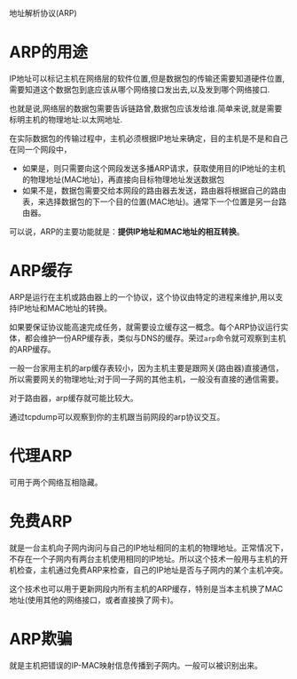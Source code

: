 地址解析协议(ARP)

# ARP的用途

IP地址可以标记主机在网络层的软件位置,但是数据包的传输还需要知道硬件位置,需要知道这个数据包到底应该从哪个网络接口发出去,以及发到哪个网络接口.

也就是说,网络层的数据包需要告诉链路曾,数据包应该发给谁.简单来说,就是需要标明主机的物理地址:以太网地址.

在实际数据包的传输过程中，主机必须根据IP地址来确定，目的主机是不是和自己在同一个网段中，

* 如果是，则只需要向这个网段发送多播ARP请求，获取使用目的IP地址的主机的物理地址(MAC地址)，再直接向目标物理地址发送数据包
* 如果不是，数据包需要交给本网段的路由器去发送，路由器将根据自己的路由表，来选择数据包的下一个目的位置(MAC地址)。通常下一个位置是另一台路由器。

可以说，ARP的主要功能就是：**提供IP地址和MAC地址的相互转换**。

# ARP缓存

ARP是运行在主机或路由器上的一个协议，这个协议由特定的进程来维护,用以支持IP地址和MAC地址的转换。

如果要保证协议能高速完成任务，就需要设立缓存这一概念。每个ARP协议运行实体，都会维护一份ARP缓存表，类似与DNS的缓存。荣过```arp```命令就可观察到主机的ARP缓存。

一般一台家用主机的arp缓存表较小，因为主机主要是跟网关(路由器)直接通信，所以需要网关的物理地址;对于同一子网的其他主机，一般没有直接的通信需要。

对于路由器，arp缓存就可能比较大。

通过tcpdump可以观察到你的主机跟当前网段的arp协议交互。

# 代理ARP

可用于两个网络互相隐藏。

# 免费ARP

就是一台主机向子网内询问与自己的IP地址相同的主机的物理地址。正常情况下，不存在一个子网内有两台主机使用相同的IP地址。所以这个技术一般用与主机的开机检查，主机通过免费ARP来检查，自己的IP地址是否与子网内的某个主机冲突。

这个技术也可以用于更新网段内所有主机的ARP缓存，特别是当本主机换了MAC地址(使用其他的网络接口，或者直接换了网卡)。

# ARP欺骗

就是主机把错误的IP-MAC映射信息传播到子网内。一般可以被识别出来。